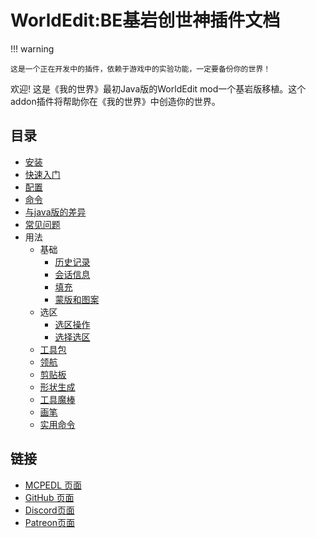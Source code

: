 # WorldEdit:BE基岩创世神插件文档

!!! warning
    
    这是一个正在开发中的插件，依赖于游戏中的实验功能，一定要备份你的世界！

欢迎! 这是《我的世界》最初Java版的WorldEdit mod一个基岩版移植。这个addon插件将帮助你在《我的世界》中创造你的世界。

## 目录

- [安装](installation.md)
- [快速入门](quick_start.md)
- [配置](configuration.md)
- [命令](commands.md)
- [与java版的差异](differences.md)
- [常见问题](common_questions.md)
- 用法
    - 基础
        - [历史记录](usage/general/history.md)
        - [会话信息](usage/general/sessions.md)
        - [填充](usage/general/patterns.md)
        - [蒙版和图案](usage/general/masks.md)
    - 选区
        - [选区操作](usage/regions/region_operations.md)
        - [选择选区](usage/regions/selection.md)
    - [工具包](usage/kit.md)
    - [领航](usage/navigation.md)
    - [剪贴板 ](usage/clipboard.md)
    - [形状生成](usage/generation.md)
    - [工具魔棒](usage/tools.md)
    - [画笔](usage/brushes.md)
    - [实用命令](usage/utilites.md)

## 链接

- [MCPEDL 页面](https://mcpedl.com/worldedit-be-addon)
- [GitHub 页面](https://github.com/SIsilicon/WorldEdit-BE)
- [Discord页面](https://discord.gg/M5uAkr9WU2)
- [Patreon页面](https://patreon.com/sisilicon)

